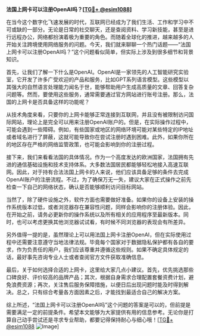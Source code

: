 **法国上网卡可以注册OpenAI吗？[[TG💪+ @esim1088](https://t.me/s/esim1088)]**

在当今这个数字化飞速发展的时代，互联网已经成为了我们生活、工作和学习中不可或缺的一部分。无论是日常的社交聊天，还是查阅资料、学习新技能，甚至是进行远程办公，网络都扮演着极为重要的角色。而随着全球化的推进，越来越多的人开始关注跨境使用网络服务的问题。今天，我们就来聊聊一个热门话题——“法国上网卡可以注册OpenAI吗？”这个问题看似简单，但实际上涉及到很多细节和背景知识。

首先，让我们了解一下什么是OpenAI。OpenAI是一家领先的人工智能研究实验室，它开发了许多广受欢迎的产品和服务，比如GPT系列语言模型。这些模型以其强大的自然语言处理能力闻名于世，能够帮助用户生成高质量的文章、回答复杂问题等。然而，要使用这些服务，通常需要通过官方网站进行账号注册。那么，法国的上网卡是否具备这样的功能呢？

从技术角度来看，只要你的上网卡能够正常连接到互联网，并且没有被限制访问国际网站，理论上是完全可以用来注册OpenAI账户的。但是，在实际操作过程中，可能会遇到一些障碍。例如，有些国家或地区的网络环境可能对某些特定的IP地址或者域名进行了屏蔽，这就可能导致你在尝试注册时遇到困难。此外，如果你所在的地区存在严格的网络监管政策，也可能会影响到你的注册过程。

接下来，我们来看看法国的具体情况。作为一个高度发达的欧洲国家，法国拥有先进的通信基础设施和技术支持体系。大多数法国居民都能够轻松地接入高速互联网。因此，对于持有合法法国上网卡的人来说，他们应该具备足够的条件去完成OpenAI账户的注册流程。不过，为了确保万无一失，建议大家在正式操作之前先检查一下自己的网络状态，确认是否能够顺利访问目标网站。

当然了，除了硬件设施之外，软件方面也需要做好准备。如果你的设备上安装的操作系统版本过低，或者浏览器存在兼容性问题，同样会影响你的注册体验。因此，在开始之前，请务必更新你的操作系统以及所有相关的应用程序至最新版本。同时，也可以考虑更换其他浏览器试试看，有时候不同浏览器的表现会有所差异。

另外值得一提的是，虽然理论上可以用法国上网卡注册OpenAI，但在实际使用过程中还需要注意遵守当地法律法规。毕竟每个国家对于数据隐私保护都有各自的要求，作为负责任的用户，我们应该尊重并遵循这些规则。如果不确定具体规定的话，最好事先咨询专业人士或者查阅官方文件获取准确信息。

最后，关于如何选择合适的上网卡，这里给大家几点小建议。首先，优先挑选那些口碑良好、评价较高的品牌产品；其次，根据自身需求合理配置套餐资费计划，避免浪费资源；再次，关注售后服务保障措施，以便日后出现问题时能及时得到解决。总之，只有综合考量各方面因素之后，才能找到最适合自己的解决方案。

综上所述，“法国上网卡可以注册OpenAI吗”这个问题的答案是可以的，但前提是需要满足一定的前提条件。希望本文能够为大家提供有用的信息参考。无论你是打算自己动手尝试还是寻求专业帮助，都要记得保持耐心与细心哦！[[TG💪+ @esim1088](https://t.me/s/esim1088) ![Image](https://i.postimg.cc/4NQfJmqS/Snipaste-2025-05-13-00-14-12.png)]